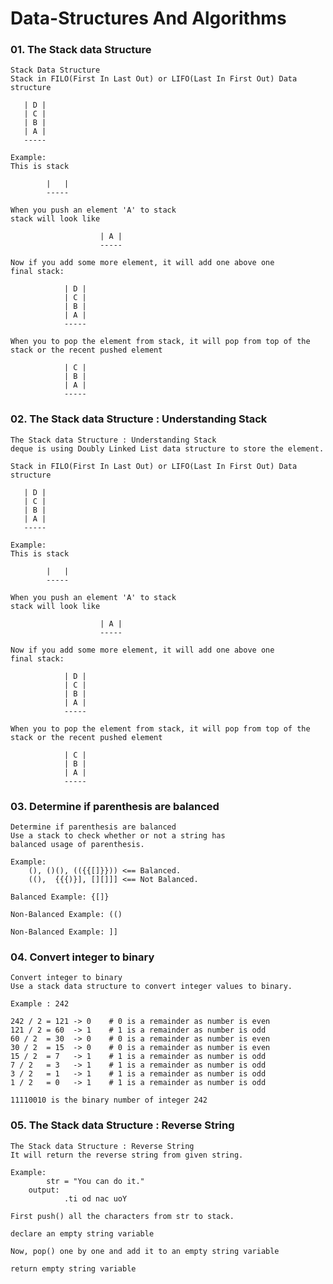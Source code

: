 # Data-Structures And Algorithms


### 01. The Stack data Structure

    Stack Data Structure
    Stack in FILO(First In Last Out) or LIFO(Last In First Out) Data structure
        
       | D |
       | C |
       | B |
       | A |
       -----
    
    Example:
    This is stack

            |   |
            -----
    
    When you push an element 'A' to stack 
    stack will look like

                        | A |
                        -----
    
    Now if you add some more element, it will add one above one
    final stack:

                | D |
                | C |
                | B |
                | A |
                -----

    When you to pop the element from stack, it will pop from top of the stack or the recent pushed element 

                | C |
                | B |
                | A |
                -----

### 02. The Stack data Structure : Understanding Stack

    The Stack data Structure : Understanding Stack
    deque is using Doubly Linked List data structure to store the element.
    
    Stack in FILO(First In Last Out) or LIFO(Last In First Out) Data structure
        
       | D |
       | C |
       | B |
       | A |
       -----
    
    Example:
    This is stack

            |   |
            -----
    
    When you push an element 'A' to stack 
    stack will look like

                        | A |
                        -----
    
    Now if you add some more element, it will add one above one
    final stack:

                | D |
                | C |
                | B |
                | A |
                -----

    When you to pop the element from stack, it will pop from top of the stack or the recent pushed element 

                | C |
                | B |
                | A |
                -----

### 03. Determine if parenthesis are balanced

    Determine if parenthesis are balanced
    Use a stack to check whether or not a string has
    balanced usage of parenthesis.

    Example:
        (), ()(), (({{[]}})) <== Balanced.
        ((),  {{{)}], [][]]] <== Not Balanced.

    Balanced Example: {[]}

    Non-Balanced Example: (()

    Non-Balanced Example: ]]

### 04. Convert integer to binary

    Convert integer to binary
    Use a stack data structure to convert integer values to binary.

    Example : 242

    242 / 2 = 121 -> 0    # 0 is a remainder as number is even
    121 / 2 = 60  -> 1    # 1 is a remainder as number is odd
    60 / 2  = 30  -> 0    # 0 is a remainder as number is even
    30 / 2  = 15  -> 0    # 0 is a remainder as number is even
    15 / 2  = 7   -> 1    # 1 is a remainder as number is odd
    7 / 2   = 3   -> 1    # 1 is a remainder as number is odd
    3 / 2   = 1   -> 1    # 1 is a remainder as number is odd
    1 / 2   = 0   -> 1    # 1 is a remainder as number is odd

    11110010 is the binary number of integer 242

### 05. The Stack data Structure : Reverse String

    The Stack data Structure : Reverse String
    It will return the reverse string from given string.

    Example:
            str = "You can do it."
        output: 
                .ti od nac uoY

    First push() all the characters from str to stack.

    declare an empty string variable

    Now, pop() one by one and add it to an empty string variable 

    return empty string variable